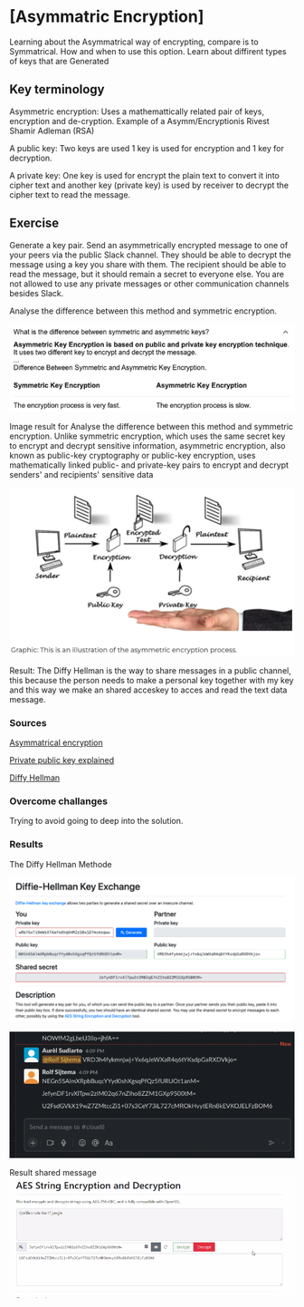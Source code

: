 # [Asymmatric Encryption]
Learning about the Asymmatrical way of encrypting, compare is to Symmatrical. How and when to use this option. 
Learn about diffirent types of keys that are Generated

## Key terminology
Asymmetric encryption: 
Uses a mathemattically related pair of keys, encryption and de-cryption. Example of a Asymm/Encryptionis  Rivest Shamir Adleman (RSA)

A public key: 
Two keys are used 1 key is used for encryption and 1 key for decryption.

A private key:
One key is used for encrypt the plain text to convert it into cipher text and another key (private key) is used by receiver to decrypt the cipher text to read the message.

## Exercise
Generate a key pair.
Send an asymmetrically encrypted message to one of your peers via the public Slack channel. They should be able to decrypt the message using a key you share with them. The recipient should be able to read the message, but it should remain a secret to everyone else.
You are not allowed to use any private messages or other communication channels besides Slack. 

Analyse the difference between this method and symmetric encryption.

![diffirence](../00_includes/Diffirence.png)

Image result for Analyse the difference between this method and symmetric encryption.
Unlike symmetric encryption, which uses the same secret key to encrypt and decrypt sensitive information, asymmetric encryption, also known as public-key cryptography or public-key encryption, uses mathematically linked public- and private-key pairs to encrypt and decrypt senders' and recipients' sensitive data

![Asymm](../00_includes/Asymmatrical.png)

Result: 
The Diffy Hellman is the way to share messages in a public channel, this because the person needs to make a personal key together with my key and this way we make an shared acceskey to acces and read the text data message. 

### Sources
[Asymmatrical encryption](https://www.google.com/search?q=asymmetrical+encryption&ei=z1aDYsf_KZn_kwXZy5XgAg&ved=0ahUKEwiHo4qbieb3AhWZ_6QKHdllBSwQ4dUDCA4&uact=5&oq=asymmetrical+encryption&gs_lcp=Cgdnd3Mtd2l6EAMyBAgAEEMyBAgAEAoyBAgAEAoyBAgAEAoyBAgAEEMyBAgAEAoyBAgAEAoyBAgAEAoyBAgAEAoyBAgAEAo6BwgAEEcQsAM6BwgAELADEEM6CwguEIAEEMcBEKMCOgUIABCABDoLCC4QgAQQxwEQ0QM6BQguEIAEOgUIABCRAjoECC4QQzoHCAAQgAQQCkoECEEYAEoECEYYAFDYC1iPNWDkNmgDcAF4AIABggGIAcENkgEEMjIuMZgBAKABAcgBCsABAQ&sclient=gws-wiz)

[Private public key explained](https://www.google.com/search?q=public+key+private+key&ei=E1aDYsfNLaiCi-gPg6WEsA0&ved=0ahUKEwiHo7vBiOb3AhUowQIHHYMSAdYQ4dUDCA4&uact=5&oq=public+key+private+key&gs_lcp=Cgdnd3Mtd2l6EAMyBQgAEIAEMgUIABCABDIFCAAQgAQyBQgAEIAEMgUIABCABDIFCAAQgAQyBQgAEIAEMgUIABCABDIFCAAQgAQyBQgAEIAEOgcIABBHELADOgcIABCwAxBDOgQIABBDOgUILhCABDoLCC4QgAQQxwEQowI6DgguEIAEEMcBEK8BENQCOgsILhCABBDHARCvAToHCAAQgAQQCjoECAAQCjoHCC4Q1AIQCjoNCC4QxwEQrwEQ1AIQCjoICC4QgAQQ1AI6CwguEIAEEMcBENEDOgUIABCRAkoECEEYAEoECEYYAFCcCVjwfmCTgAFoCXABeACAAY0BiAGfDpIBBDIxLjOYAQCgAQGwAQDIAQrAAQE&sclient=gws-wiz)

[Diffy Hellman](https://cryptotools.net/dhe)

### Overcome challanges
Trying to avoid going to deep into the solution. 
### Results
The Diffy Hellman Methode

![Diffy Hellman](../00_includes/DiffyHellman.png)

![slack](../00_includes/Slack%20shared.png)

Result shared message
![resultmessage](../00_includes/result%20AES.png)

